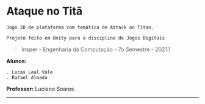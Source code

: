 # Ataque no Titã

```Jogo 2D de plataforma com temática de Attack on Titan.```

```Projeto feito em Unity para a disciplina de Jogos Digitais```

> Insper - Engenharia da Computação - 7o Semestre - 2021.1

**Alunos:**

	. Lucas Leal Vale
	. Rafael Almada

**Professor:** Luciano Soares

____
